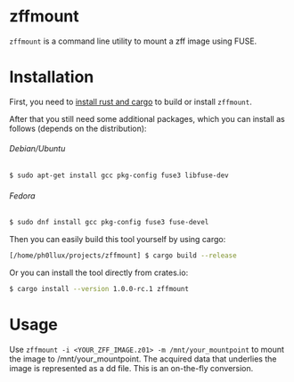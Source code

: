 # zffmount

```zffmount``` is a command line utility to mount a zff image using FUSE.

# Installation

First, you need to [install rust and cargo](https://rustup.rs/) to build or install ```zffmount```.

After that you still need some additional packages, which you can install as follows (depends on the distribution):
###### Debian/Ubuntu
```bash
$ sudo apt-get install gcc pkg-config fuse3 libfuse-dev
```
###### Fedora
```bash
$ sudo dnf install gcc pkg-config fuse3 fuse-devel
```

Then you can easily build this tool yourself by using cargo:
```bash
[/home/ph0llux/projects/zffmount] $ cargo build --release
```
Or you can install the tool directly from crates.io:
```bash
$ cargo install --version 1.0.0-rc.1 zffmount
```

# Usage

Use ```zffmount -i <YOUR_ZFF_IMAGE.z01> -m /mnt/your_mountpoint``` to mount the image to /mnt/your_mountpoint.
The acquired data that underlies the image is represented as a dd file. This is an on-the-fly conversion.
